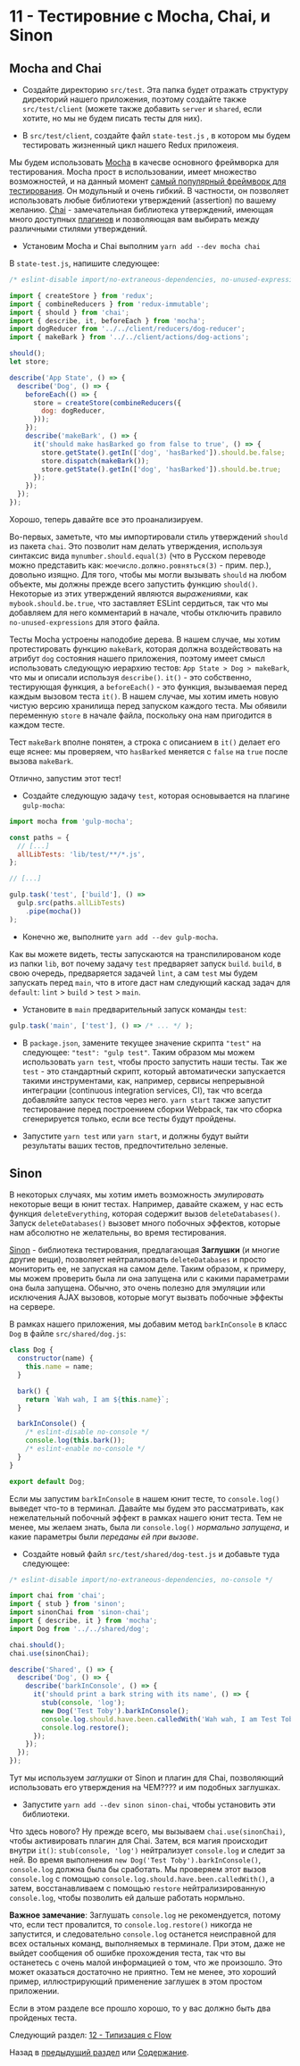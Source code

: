# 11 - Тестировние с Mocha, Chai, и Sinon

## Mocha and Chai

- Создайте директорию `src/test`. Эта папка будет отражать структуру директорий нашего приложения, поэтому создайте также `src/test/client` (можете также добавить `server` и `shared`, если хотите, но мы не будем писать тесты для них).

- В `src/test/client`, создайте файл `state-test.js` , в котором мы будем тестировать жизненный цикл нашего Redux приложеия.

Мы будем использовать [Mocha](http://mochajs.org/) в качесве основного фреймворка для тестирования. Mocha прост в использовании, имеет множество возможностей, и на данный момент [самый популярный фреймворк для тестирования](http://stateofjs.com/2016/testing/). Он модульный и очень гибкий. В частности, он позволяет использовать любые библиотеки утверждений (assertion) по вашему желанию. [Chai](http://chaijs.com/) - замечательная библиотека утверждений, имеющая много доступных [плагинов](http://chaijs.com/plugins/) и позволяющая вам выбирать между различными стилями утверждений.

- Установим Mocha и Chai выполним `yarn add --dev mocha chai`

В `state-test.js`, напишите следующее:

```javascript
/* eslint-disable import/no-extraneous-dependencies, no-unused-expressions */

import { createStore } from 'redux';
import { combineReducers } from 'redux-immutable';
import { should } from 'chai';
import { describe, it, beforeEach } from 'mocha';
import dogReducer from '../../client/reducers/dog-reducer';
import { makeBark } from '../../client/actions/dog-actions';

should();
let store;

describe('App State', () => {
  describe('Dog', () => {
    beforeEach(() => {
      store = createStore(combineReducers({
        dog: dogReducer,
      }));
    });
    describe('makeBark', () => {
      it('should make hasBarked go from false to true', () => {
        store.getState().getIn(['dog', 'hasBarked']).should.be.false;
        store.dispatch(makeBark());
        store.getState().getIn(['dog', 'hasBarked']).should.be.true;
      });
    });
  });
});
```
Хорошо, теперь давайте все это проанализируем.

Во-первых, заметьте, что мы импортировали стиль утверждений `should` из пакета `chai`. Это позволит нам делать утверждения, используя синтаксис вида `mynumber.should.equal(3)` (что в Русском переводе можно представить как: `моечисло.должно.ровняться(3)` - прим. пер.), довольно изящно. Для того, чтобы мы могли вызывать `should` на любом объекте, мы должны прежде всего запустить функцию `should()`. Некоторые из этих утверждений являются *выражениями*, как `mybook.should.be.true`, что заставляет ESLint сердиться, так что мы добавляем для него комментарий в начале, чтобы отключить правило `no-unused-expressions` для этого файла.

Тесты Mocha устроены наподобие дерева. В нашем случае, мы хотим протестировать функцию `makeBark`, которая должна воздействовать на атрибут `dog` состояния нашего приложения, поэтому имеет смысл использовать следующую иерархию тестов: `App State > Dog > makeBark`, что мы и описали используя `describe()`. `it()`  - это собственно, тестирующая функция, а `beforeEach()` - это функция, вызываемая перед каждым вызовом теста `it()`. В нашем случае, мы хотим иметь новую чистую версию хранилища перед запуском каждого теста. Мы обявили переменную `store` в начале файла, поскольку она нам пригодится в каждом тесте.

Тест `makeBark` вполне понятен, а строка с описанием в `it()` делает его еще яснее: мы проверяем, что `hasBarked` меняется с `false` на `true` после вызова  `makeBark`.

Отлично, запустим этот тест!

- Создайте следующую задачу `test`, которая основывается на плагине `gulp-mocha`:

```javascript
import mocha from 'gulp-mocha';

const paths = {
  // [...]
  allLibTests: 'lib/test/**/*.js',
};

// [...]

gulp.task('test', ['build'], () =>
  gulp.src(paths.allLibTests)
    .pipe(mocha())
);
```

- Конечно же, выполните `yarn add --dev gulp-mocha`.

Как вы можете видеть, тесты запускаются на транспилированом коде из папки `lib`, вот почему задачу `test` предваряет запуск `build`. `build`,  в свою очередь, предваряется задачей `lint`, а сам `test` мы будем запускать перед `main`, что в итоге даст нам следующий каскад задач для `default`: `lint` > `build` > `test` > `main`.

- Установите в `main` предварительный запуск команды `test`:

```javascript
gulp.task('main', ['test'], () => /* ... */ );
```

- В `package.json`, замените текущее значение скрипта `"test"` на следующее: `"test": "gulp test"`. Таким образом мы можем использовать `yarn test`, чтобы просто запустить наши тесты. Так же `test` - это стандартный скрипт, который автоматически запускается такими инструментами, как, например, сервисы непрерывной интеграции (continuous integration services, CI), так что всегда добавляйте запуск тестов через него. `yarn start` также запустит тестирование перед построением сборки Webpack, так что сборка сгенерируется только, если все тесты будут пройдены.

- Запустите `yarn test` или `yarn start`, и должны будут выйти результаты ваших тестов, предпочтительно зеленые.

## Sinon

В некоторых случаях, мы хотим иметь возможность *эмулировать* некоторые вещи в юнит тестах. Например, давайте скажем, у нас есть функция `deleteEverything`, которая содержит вызов `deleteDatabases()`. Запуск `deleteDatabases()` вызовет много побочных эффектов, которые нам абсолютно не желательны, во время тестирования.

[Sinon](http://sinonjs.org/) - библиотека тестирования, предлагающая **Заглушки** (и многие другие вещи), позволяет нейтрализовать `deleteDatabases` и просто мониторить ее, не запуская на самом деле. Таким образом, к примеру, мы можем проверить была ли она запущена или с какими параметрами она была запущена. Обычно, это очень полезно для эмуляции или исключения AJAX вызовов, которые могут вызвать побочные эффекты на сервере. 

В рамках нашего приложения, мы добавим метод `barkInConsole` в класс `Dog` в файле `src/shared/dog.js`:

```javascript
class Dog {
  constructor(name) {
    this.name = name;
  }

  bark() {
    return `Wah wah, I am ${this.name}`;
  }

  barkInConsole() {
    /* eslint-disable no-console */
    console.log(this.bark());
    /* eslint-enable no-console */
  }
}

export default Dog;
```
Если мы запустим `barkInConsole` в нашем юнит тесте, то `console.log()` выведет что-то в терминал. Давайте мы будем это рассматривать, как нежелательный побочный эффект в рамках нашего юнит теста. Тем не менее, мы желаем знать, была ли `console.log()` *нормально запущена*, и какие параметры были *переданы ей при вызове*.

- Создайте новый файл `src/test/shared/dog-test.js` и добавьте туда следующее:

```javascript
/* eslint-disable import/no-extraneous-dependencies, no-console */

import chai from 'chai';
import { stub } from 'sinon';
import sinonChai from 'sinon-chai';
import { describe, it } from 'mocha';
import Dog from '../../shared/dog';

chai.should();
chai.use(sinonChai);

describe('Shared', () => {
  describe('Dog', () => {
    describe('barkInConsole', () => {
      it('should print a bark string with its name', () => {
        stub(console, 'log');
        new Dog('Test Toby').barkInConsole();
        console.log.should.have.been.calledWith('Wah wah, I am Test Toby');
        console.log.restore();
      });
    });
  });
});
```

Тут мы используем *заглушки* от Sinon и плагин для Chai, позволяющий использовать его утверждения на ЧЕМ???? и им подобных заглушках.

- Запустите `yarn add --dev sinon sinon-chai`, чтобы установить эти библиотеки.

Что здесь нового? Ну прежде всего, мы вызываем `chai.use(sinonChai)`, чтобы активировать плагин для Chai. Затем, вся магия происходит внутри `it()`: `stub(console, 'log')` нейтрализует `console.log` и следит за ней. Во время выполнения `new Dog('Test Toby').barkInConsole()`, `console.log` должна была бы сработать. Мы проверяем этот вызов `console.log` с помощью `console.log.should.have.been.calledWith()`, а затем, восстанавливаем с помощью `restore` нейтрализированную `console.log`, чтобы позволить ей дальше работать нормльно.

**Важное замечание**: Заглушать `console.log` не рекомендуется, потому что, если тест провалится, то `console.log.restore()` никогда не запустится, и следовательно `console.log` останется неисправной для всех остальных команд, выполняемых в терминале. При этом, даже не выйдет сообщения об ошибке прохождения теста, так что вы останетесь с очень малой информацией о том, что же произошло. Это может оказаться достаточно не приятно. Тем не менее, это хороший пример, иллюстрирующий применение заглушек в этом простом приложении.

Если в этом разделе все прошло хорошо, то у вас должно быть два пройденых теста.

Следующий раздел:  [12 - Типизация с Flow](/tutorial/12-flow)

Назад в [предыдущий раздел](/tutorial/10-immutable-redux-improvements) или [Содержание](/../../).
